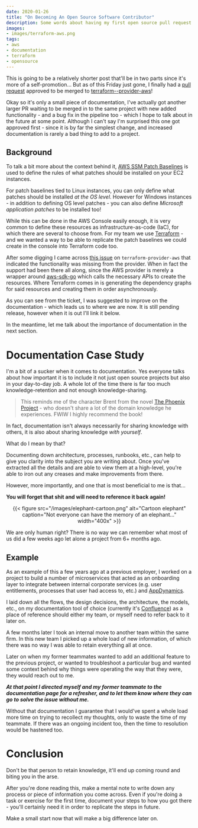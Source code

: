 ```yaml
---
date: 2020-01-26
title: "On Becoming An Open Source Software Contributor"
description: Some words about having my first open source pull request merged to terraform-provider-aws
images:
- images/terraform-aws.png
tags:
- aws
- documentation
- terraform
- opensource
---
```


This is going to be a relatively shorter post that'll be in two parts since it's more of a self-promotion... But as of this Friday just gone, I finally had a [pull request](https://github.com/terraform-providers/terraform-provider-aws/pull/11388) approved to be merged to [terraform--provider-aws](https://github.com/terraform-providers/terraform-provider-aws)!

Okay so it's only a small piece of documentation, I've actually got another larger PR waiting to be merged in to the same project with new added functionality - and a bug fix in the pipeline too - which I hope to talk about in the future at some point. Although I can't say I'm surprised this one got approved first - since it is by far the simplest change, and increased documentation is rarely a bad thing to add to a project.

## Background

To talk a bit more about the context behind it, [AWS SSM Patch Baselines](https://docs.aws.amazon.com/systems-manager/latest/userguide/sysman-patch-baselines.html) is used to define the rules of what patches should be installed on your EC2 instances. 

For patch baselines tied to Linux instances, you can only define what patches should be installed *at the OS level*. However for Windows instances - in addition to defining OS level patches - you can also define *Microsoft application patches* to be installed too!

While this can be done in the AWS Console easily enough, it is very common to define these resources as infrastructure-as-code (IaC), for which there are several to choose from. For my team we use [Terraform](https://www.terraform.io) - and we wanted a way to be able to replicate the patch baselines we could create in the console into Terraform code too.

After some digging I came across [this issue](https://github.com/terraform-providers/terraform-provider-aws/issues/8942) on `terraform-provider-aws` that indicated the functionality was missing from the provider. When in fact the support had been there all along, since the AWS provider is merely a wrapper around [aws-sdk-go](https://github.com/aws/aws-sdk-go) which calls the necessary APIs to create the resources. Where Terraform comes in is generating the dependency graphs for said resources and creating them in order asynchronously.

As you can see from the ticket, I was suggested to improve on the documentation - which leads us to where we are now. It is still pending release, however when it is out I'll link it below.

In the meantime, let me talk about the importance of documentation in the next section.

# Documentation Case Study

I'm a bit of a sucker when it comes to documentation. Yes everyone talks about how important it is to include it not just open source projects but also in your day-to-day job. A whole lot of the time there is far too much knowledge-retention and not enough knowledge-sharing. 

> This reminds me of the character Brent from the novel [The Phoenix Project](https://itrevolution.com/book/the-phoenix-project/) - who doesn't share a lot of the domain knowledge he experiences. FWIW I highly recommend the book!

In fact, documentation isn't always necessarily for sharing knowledge with others, it is also about sharing knowledge *with yourself*.

What do I mean by that?

Documenting down architecture, processes, runbooks, etc., can help to give you clarity into the subject you are writing about. Once you've extracted all the details and are able to view them at a high-level, you're able to iron out any creases and make improvements from there. 

However, more importantly, and one that is most beneficial to me is that...

**You will forget that shit and will need to reference it back again!**

<center>{{< figure src="/images/elephant-cartoon.png" alt="Cartoon elephant" caption="Not everyone can have the memory of an elephant..." width="400x" >}}</center>

We are only human right? There is no way we can remember what most of us did a few weeks ago let alone a project from 6+ months ago.

## Example

As an example of this a few years ago at a previous employer, I worked on a project to build a number of microservices that acted as an onboarding layer to integrate between internal corporate services (e.g. user entitlements, processes that user had access to, etc.) and [AppDynamics](https://www.appdynamics.com/).

I laid down all the flows, the design decisions, the architecture, the models, etc., on my documentation tool of choice (currently it's [Confluence](https://www.atlassian.com/software/confluence)) as a place of reference should either my team, or myself need to refer back to it later on. 

A few months later I took an internal move to another team within the same firm. In this new team I picked up a whole load of new information, of which there was no way I was able to retain everything all at once. 

Later on when my former teammates wanted to add an additional feature to the previous project, or wanted to troubleshoot a particular bug and wanted some context behind why things were operating the way that they were, they would reach out to me. 

***At that point I directed myself and my former teammate to the documentation page for a refresher, and to let them know where they can go to solve the issue without me.***

Without that documentation I guarantee that I would've spent a whole load more time on trying to recollect my thoughts, only to waste the time of my teammate. If there was an ongoing incident too, then the time to resolution would be hastened too.

# Conclusion

Don't be that person to retain knowledge, it'll end up coming round and biting you in the arse. 

After you're done reading this, make a mental note to write down any process or piece of information you come across. Even if you're doing a task or exercise for the first time, document your steps to how you got there - you'll certainly need it in order to replicate the steps in future.

Make a small start now that will make a big difference later on.